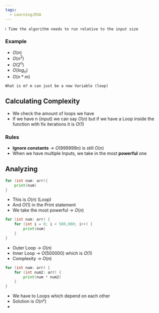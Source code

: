 ```yaml
---
tags:
  - Learning/DSA
---
```

```
ℹ Time the algorithm needs to run relative to the input size
```

### Example
- $O(n)$
- $O(n^2)$
- $O(2^n)$
- $O(log_{n})$
- $O(n * m)$

```
What is m? m can just be a new Variable (loop)
```

## Calculating Complexity
- We check the amount of loops we have
- If we have n (input) we can say $O(n)$ but if we have a Loop inside the function with fix iterations it is $O(1)$

### Rules
- **Ignore constants** -> $O(999999n)$ is still $O(n)$ 
- When we have multiple Inputs, we take in the most **powerful** one

## Analyzing 
```go
for (int num: arr){
	print(num)
}
```

- This is $O(n)$ (Loop)
- And $O(1)$ in the Print statement
- We take the most powerful -> $O(n)$

```go
for (int num: arr) {
    for (int i = 0; i < 500,000; i++) {
        print(num)
    }
}
```

- Outer Loop -> $O(n)$
- Inner Loop -> $O(500000)$ which is $O(1)$
- Complexity -> $O(n)$

```go
for (int num: arr) {
    for (int num2: arr) {
        print(num * num2)
    }
}
```

- We have to Loops which depend on each other
- Solution is $O(n²)$
- 